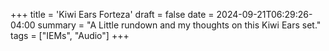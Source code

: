 +++
title = 'Kiwi Ears Forteza'
draft = false
date = 2024-09-21T06:29:26-04:00
summary = "A Little rundown and my thoughts on this Kiwi Ears set."
tags = ["IEMs", "Audio"]
+++